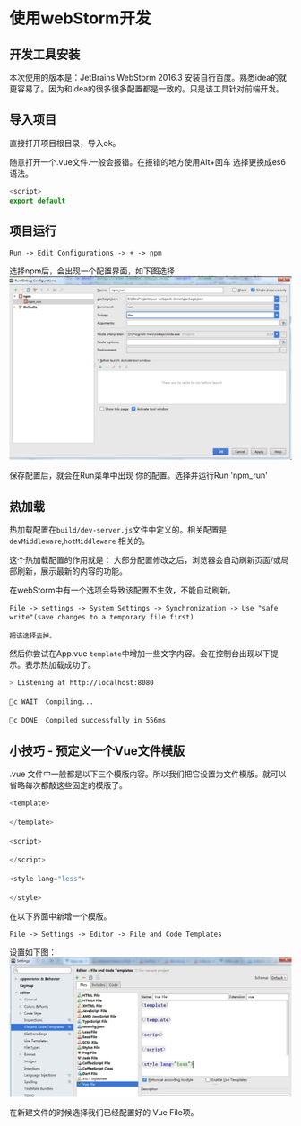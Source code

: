 # 使用webStorm开发
## 开发工具安装
本次使用的版本是：JetBrains WebStorm 2016.3
安装自行百度。熟悉idea的就更容易了。因为和idea的很多很多配置都是一致的。只是该工具针对前端开发。

## 导入项目
直接打开项目根目录，导入ok。

随意打开一个.vue文件.一般会报错。在报错的地方使用Alt+回车 选择更换成es6语法。
```javascript
<script>
export default
```

## 项目运行
```
Run -> Edit Configurations -> + -> npm 
```
选择npm后，会出现一个配置界面，如下图选择![](/assets/image/B7B5568901C17601B6792A5C178434E5.jpg)

保存配置后，就会在Run菜单中出现 你的配置。选择并运行Run 'npm_run'

## 热加载
热加载配置在`build/dev-server.js`文件中定义的。相关配置是`devMiddleware`,`hotMiddleware` 相关的。

这个热加载配置的作用就是：
大部分配置修改之后，浏览器会自动刷新页面/或局部刷新，展示最新的内容的功能。

在webStorm中有一个选项会导致该配置不生效，不能自动刷新。
```
File -> settings -> System Settings -> Synchronization -> Use "safe write"(save changes to a temporary file first)

把该选择去掉。
```

然后你尝试在App.vue `template`中增加一些文字内容。会在控制台出现以下提示。表示热加载成功了。
```bash
> Listening at http://localhost:8080

c WAIT  Compiling...

c DONE  Compiled successfully in 556ms
```

## 小技巧 - 预定义一个Vue文件模版
.vue 文件中一般都是以下三个模版内容。所以我们把它设置为文件模版。就可以省略每次都敲这些固定的模版了。
```javascript
<template>

</template>

<script>

</script>

<style lang="less">

</style>
```
在以下界面中新增一个模版。
```
File -> Settings -> Editor -> File and Code Templates
```
设置如下图：
![](/assets/image/414344CED59ADD904753A6833A6920AC.jpg)

在新建文件的时候选择我们已经配置好的 Vue File项。

